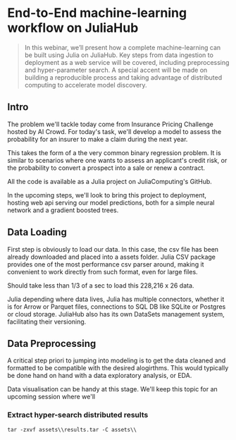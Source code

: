 # End-to-End machine-learning workflow on JuliaHub

> In this webinar, we’ll present how a complete machine-learning can be built using Julia on JuliaHub. Key steps from data ingestion to deployment as a web service will be covered, including preprocessing and hyper-parameter search. A special accent will be made on building a reproducible process and taking advantage of distributed computing to accelerate model discovery. 

## Intro

The problem we'll tackle today come from Insurance Pricing Challenge hosted by AI Crowd. 
For today's task, we'll develop a model to assess the probability for an insurer to make a claim during the next year.

This takes the form of a the very common binary regression problem. It is similar to scenarios where one wants to assess an applicant's credit risk, or the probability to convert a prospect into a sale or renew a contract. 

All the code is available as a Julia project on JuliaComputing's GitHub.

In the upcoming steps, we'll look to bring this project to deployment, hosting web api serving our model predictions, both for a simple neural network and a gradient boosted trees.

## Data Loading

First step is obviously to load our data. In this case, the csv file has been already downloaded and placed into a assets folder. 
Julia CSV package provides one of the most performance csv parser around, making it convenient to work directly from such format, even for large files. 

Should take less than 1/3 of a sec to load this 228,216 x 26 data. 

Julia depending where data lives, Julia has multiple connectors, whether it is for Arrow or Parquet files, connections to SQL DB like SQLite or Postgres or cloud storage. 
JuliaHub also has its own DataSets management system, facilitating their versioning. 

## Data Preprocessing

A critical step priori to jumping into modeling is to get the data cleaned and formatted to be compatible with the desired alogirthms. 
This would typically be done hand on hand with a data exploratory analysis, or EDA. 

Data visualisation can be handy at this stage. We'll keep this topic for an upcoming session where we'll 

### Extract hyper-search distributed results

```
tar -zxvf assets\\results.tar -C assets\\
```
